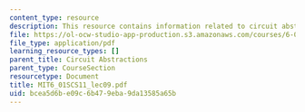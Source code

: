 ```yaml
---
content_type: resource
description: This resource contains information related to circuit abstractions.
file: https://ol-ocw-studio-app-production.s3.amazonaws.com/courses/6-01sc-introduction-to-electrical-engineering-and-computer-science-i-spring-2011/bcea5d6be09c6b479eba9da13585a65b_MIT6_01SCS11_lec09.pdf
file_type: application/pdf
learning_resource_types: []
parent_title: Circuit Abstractions
parent_type: CourseSection
resourcetype: Document
title: MIT6_01SCS11_lec09.pdf
uid: bcea5d6b-e09c-6b47-9eba-9da13585a65b
---
```

